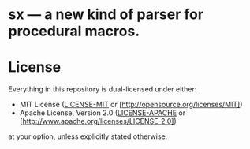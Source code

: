 # sx — a new kind of parser for procedural macros.

# License

Everything in this repository is dual-licensed under either: 

* MIT License ([LICENSE-MIT](LICENSE-MIT) or [http://opensource.org/licenses/MIT])
* Apache License, Version 2.0 ([LICENSE-APACHE](LICENSE-APACHE) or [http://www.apache.org/licenses/LICENSE-2.0])

at your option, unless explicitly stated otherwise.
